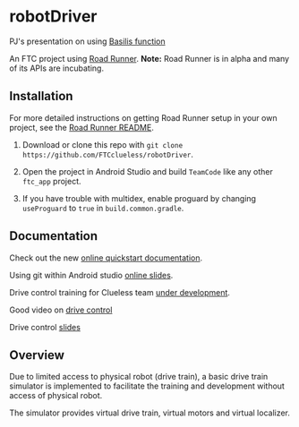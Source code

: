 # robotDriver

PJ's presentation on using [Basilis function](https://docs.google.com/presentation/d/1f4CBV3Apb0LXTFRgdjRp2Ln-6gZAC-ifClVGUwdN-xA/edit?usp=sharing)

An FTC project using [Road Runner](https://github.com/acmerobotics/road-runner). **Note:** Road Runner is in alpha and many of its APIs are incubating.

## Installation

For more detailed instructions on getting Road Runner setup in your own project, see the [Road Runner README](https://github.com/acmerobotics/road-runner#core).

1. Download or clone this repo with `git clone https://github.com/FTCclueless/robotDriver`.

1. Open the project in Android Studio and build `TeamCode` like any other `ftc_app` project.

1. If you have trouble with multidex, enable proguard by changing `useProguard` to `true` in `build.common.gradle`.

## Documentation

Check out the new [online quickstart documentation](https://acme-robotics.gitbook.io/road-runner/quickstart/introduction).

Using git within Android studio [online slides](https://docs.google.com/presentation/d/1LqPM6QersylS3Qat3jKbnGSkmfw6Yn31QVBdmx-aKUw/edit?usp=sharing).

Drive control training for Clueless team [under development](https://docs.google.com/presentation/d/1zO_mQBujyA_bK-_M9h-GlggaW8oOwIQXXye-5kuiDGc/edit?usp=sharing).

Good video on [drive control](https://www.youtube.com/watch?v=8319J1BEHwM)

Drive control [slides](https://docs.google.com/presentation/d/1xjtQ5m3Ay4AYxS_SfloF2n_vWZnCU25aXZuu9A59xPY/pub?start=false&loop=false&delayms=3000&slide=id.p)

## Overview

Due to limited access to physical robot (drive train), a basic drive train simulator is implemented to facilitate the training and development without access of physical robot.

The simulator provides virtual drive train, virtual motors and virtual localizer. 



